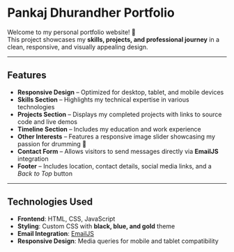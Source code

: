# Pankaj Dhurandher Portfolio  

Welcome to my personal portfolio website! 🎉  
This project showcases my **skills, projects, and professional journey** in a clean, responsive, and visually appealing design.  

---

##  Features
- **Responsive Design** – Optimized for desktop, tablet, and mobile devices  
- **Skills Section** – Highlights my technical expertise in various technologies  
- **Projects Section** – Displays my completed projects with links to source code and live demos  
- **Timeline Section** – Includes my education and work experience  
- **Other Interests** – Features a responsive image slider showcasing my passion for drumming 🥁  
- **Contact Form** – Allows visitors to send messages directly via **EmailJS** integration  
- **Footer** – Includes location, contact details, social media links, and a *Back to Top* button  

---

##  Technologies Used
- **Frontend**: HTML, CSS, JavaScript  
- **Styling**: Custom CSS with **black, blue, and gold** theme  
- **Email Integration**: [EmailJS](https://www.emailjs.com/)  
- **Responsive Design**: Media queries for mobile and tablet compatibility  
